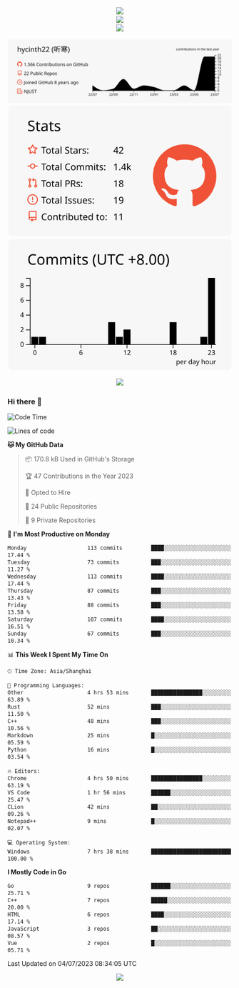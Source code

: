 <div align="center"> <img src="https://metrics.lecoq.io/hycinth22?template=classic&config.timezone=Asia%2FShanghai"> </div>

<div align="center"> <img src="https://github-readme-stats.vercel.app/api/top-langs/?username=hycinth22&hide_title=true&hide_border=true&layout=compact&langs_count=6&text_color=000&icon_color=fff&bg_color=0,52fa5a,4dfcff,c64dff&theme=graywhite" /> </div>

<div align="center"> <img src="https://github-profile-trophy.vercel.app/?username=hycinth22" /> </div>

<div align="center">
 
![](https://raw.githubusercontent.com/hycinth22/hycinth22/main/profile-summary-card-output/swift/0-profile-details.svg)
![](https://raw.githubusercontent.com/hycinth22/hycinth22/main/profile-summary-card-output/swift/3-stats.svg) ![](https://raw.githubusercontent.com/hycinth22/hycinth22/main/profile-summary-card-output/swift/4-productive-time.svg)

</div>

<div align="center"> <img src="https://github-readme-streak-stats.herokuapp.com/?user=hycinth22" /> </div>


### Hi there 👋

<!--
**pinelliar/pinelliar** is a ✨ _special_ ✨ repository because its `README.md` (this file) appears on your GitHub profile.

Here are some ideas to get you started:

- 🔭 I’m currently working on ...
- 🌱 I’m currently learning ...
- 👯 I’m looking to collaborate on ...
- 🤔 I’m looking for help with ...
- 💬 Ask me about ...
- 📫 How to reach me: ...
- 😄 Pronouns: ...
- ⚡ Fun fact: ...
-->

<!--START_SECTION:waka-->
![Code Time](http://img.shields.io/badge/Code%20Time-1%2C082%20hrs%2041%20mins-blue)

![Lines of code](https://img.shields.io/badge/From%20Hello%20World%20I%27ve%20Written-1.3%20million%20lines%20of%20code-blue)

**🐱 My GitHub Data** 

> 📦 170.8 kB Used in GitHub's Storage 
 > 
> 🏆 47 Contributions in the Year 2023
 > 
> 💼 Opted to Hire
 > 
> 📜 24 Public Repositories 
 > 
> 🔑 9 Private Repositories 
 > 
📅 **I'm Most Productive on Monday** 

```text
Monday                   113 commits         ████░░░░░░░░░░░░░░░░░░░░░   17.44 % 
Tuesday                  73 commits          ███░░░░░░░░░░░░░░░░░░░░░░   11.27 % 
Wednesday                113 commits         ████░░░░░░░░░░░░░░░░░░░░░   17.44 % 
Thursday                 87 commits          ███░░░░░░░░░░░░░░░░░░░░░░   13.43 % 
Friday                   88 commits          ███░░░░░░░░░░░░░░░░░░░░░░   13.58 % 
Saturday                 107 commits         ████░░░░░░░░░░░░░░░░░░░░░   16.51 % 
Sunday                   67 commits          ███░░░░░░░░░░░░░░░░░░░░░░   10.34 % 
```


📊 **This Week I Spent My Time On** 

```text
🕑︎ Time Zone: Asia/Shanghai

💬 Programming Languages: 
Other                    4 hrs 53 mins       ████████████████░░░░░░░░░   63.89 % 
Rust                     52 mins             ███░░░░░░░░░░░░░░░░░░░░░░   11.50 % 
C++                      48 mins             ███░░░░░░░░░░░░░░░░░░░░░░   10.56 % 
Markdown                 25 mins             █░░░░░░░░░░░░░░░░░░░░░░░░   05.59 % 
Python                   16 mins             █░░░░░░░░░░░░░░░░░░░░░░░░   03.54 % 

🔥 Editors: 
Chrome                   4 hrs 50 mins       ████████████████░░░░░░░░░   63.19 % 
VS Code                  1 hr 56 mins        ██████░░░░░░░░░░░░░░░░░░░   25.47 % 
CLion                    42 mins             ██░░░░░░░░░░░░░░░░░░░░░░░   09.26 % 
Notepad++                9 mins              █░░░░░░░░░░░░░░░░░░░░░░░░   02.07 % 

💻 Operating System: 
Windows                  7 hrs 38 mins       █████████████████████████   100.00 % 
```

**I Mostly Code in Go** 

```text
Go                       9 repos             ██████░░░░░░░░░░░░░░░░░░░   25.71 % 
C++                      7 repos             █████░░░░░░░░░░░░░░░░░░░░   20.00 % 
HTML                     6 repos             ████░░░░░░░░░░░░░░░░░░░░░   17.14 % 
JavaScript               3 repos             ██░░░░░░░░░░░░░░░░░░░░░░░   08.57 % 
Vue                      2 repos             █░░░░░░░░░░░░░░░░░░░░░░░░   05.71 % 
```




 Last Updated on 04/07/2023 08:34:05 UTC
<!--END_SECTION:waka-->


<div align="center">
 
![](https://github-readme-stats.vercel.app/api/wakatime?username=hycinth22&layout=compact&langs_count=10)

</div>
